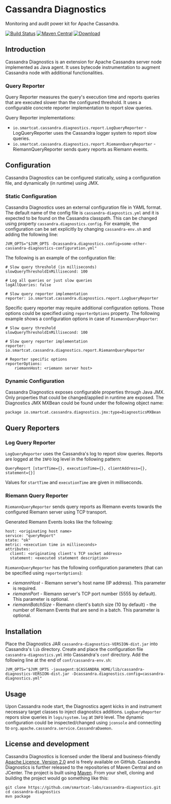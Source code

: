 # Cassandra Diagnostics

Monitoring and audit power kit for Apache Cassandra.

[![Build Status](https://travis-ci.org/smartcat-labs/cassandra-diagnostics.svg?branch=master)](https://travis-ci.org/smartcat-labs/cassandra-diagnostics)
[![Maven Central](https://maven-badges.herokuapp.com/maven-central/io.smartcat/cassandra-diagnostics/badge.svg)](https://maven-badges.herokuapp.com/maven-central/io.smartcat/cassandra-diagnostics)
[![Download](https://api.bintray.com/packages/smartcat-labs/maven/cassandra-diagnostics/images/download.svg) ](https://bintray.com/smartcat-labs/maven/cassandra-diagnostics/_latestVersion)

## Introduction

Cassandra Diagnostics is an extension for Apache Cassandra server node implemented as Java agent. It uses bytecode instrumentation to augment Cassandra node with additional functionalities.

### Query Reporter

Query Reporter measures the query's execution time and reports queries that are executed slower than the configured threshold. It uses a configurable concrete reporter implementation to report slow queries.

Query Reporter implementations:

- `io.smartcat.cassandra.diagnostics.report.LogQueryReporter` - LogQueryReporter uses the Cassandra logger system to report slow queries.
- `io.smartcat.cassandra.diagnostics.report.RiemannQueryReporter` - RiemannQueryReporter sends query reports as Riemann events.
 

## Configuration

Cassandra Diagnostics can be configured statically, using a configuration file, and dynamically (in runtime) using JMX.

### Static Configuration

Cassandra Diagnostics uses an external configuration file in YAML format. The default name of the config file is `cassandra-diagnostics.yml` and it is expected to be found on the Cassandra classpath. This can be changed using property `cassandra.diagnostics.config`.
For example, the configuration can be set explicitly by changing `cassandra-env.sh` and adding the following line:

```
JVM_OPTS="$JVM_OPTS -Dcassandra.diagnostics.config=some-other-cassandra-diagnostics-configuration.yml"
```

The following is an example of the configuration file:

```
# Slow query threshold (in milliseconds)
slowQueryThresholdInMillisecond: 100

# Log all queries or just slow queries
logAllQueries: false

# Slow query reporter implementation
reporter: io.smartcat.cassandra.diagnostics.report.LogQueryReporter
```

Specific query reporter may require additional configuration options. Those options could be specified using `reporterOptions` property. The following example shows a configuration options in case of `RiemannQueryReporter`:

```
# Slow query threshold
slowQueryThresholdInMillisecond: 100

# Slow query reporter implementation
reporter: io.smartcat.cassandra.diagnostics.report.RiemannQueryReporter

# Reporter specific options
reporterOptions:
    riemannHost: <riemann server host>
```

### Dynamic Configuration

Cassandra Diagnostics exposes configurable properties through Java JMX. Only properties that could be changed/applied in runtime are exposed.
The Diagnostics JMX MXBean could be found under the following object name:

```
package io.smartcat.cassandra.diagnostics.jmx:type=DiagnosticsMXBean
```

## Query Reporters

### Log Query Reporter

`LogQueryReporter` uses the Cassandra's log to report slow queries. Reports are logged at the `INFO` log level in the following pattern:

```
QueryReport [startTime={}, executionTime={}, clientAddress={}, statement={}]
```

Values for `startTime` and `executionTime` are given in milliseconds.


### Riemann Query Reporter

`RiemannQueryReporter` sends query reports as Riemann events towards the configured Riemann server using TCP transport.

Generated Riemann Events looks like the following:

```
host: <originating host name>
service: "queryReport"
state: "ok"
metric: <execution time in milliseconds>
attributes:
  client: <originating client's TCP socket address>
  statement: <executed statement description>
```

`RiemannQueryReporter` has the following configuration parameters (that can be specified using `reporterOptions`):

- _riemannHost_ - Riemann server's host name (IP address). This parameter is required.
- _riemannPort_ - Riemann server's TCP port number (5555 by default). This parameter is optional.
- _riemannBatchSize_ - Riemann client's batch size (10 by default) - the number of Riemann Events that are send in a batch. This parameter is optional.

## Installation

Place the Diagnostics JAR `cassandra-diagnostics-VERSION-dist.jar` into Cassandra's `lib` directory.
Create and place the configuration file `cassandra-diagnostics.yml` into Cassandra's `conf` directory.
Add the following line at the end of `conf/cassandra-env.sh`:

```
JVM_OPTS="$JVM_OPTS -javaagent:$CASSANDRA_HOME/lib/cassandra-diagnostics-VERSION-dist.jar -Dcassandra.diagnostics.config=cassandra-diagnostics.yml"
```

## Usage

Upon Cassandra node start, the Diagnostics agent kicks in and instrument necessary target classes to inject diagnostics additions.
`LogQueryReporter` repors slow queries in `logs/system.log` at `INFO` level.
The dynamic configuration could be inspected/changed using `jconsole` and connecting to `org.apache.cassandra.service.CassandraDaemon`.

## License and development

Cassandra Diagnostics is licensed under the liberal and business-friendly [Apache Licence, Version 2.0](http://www.apache.org/licenses/LICENSE-2.0.html) and is freely available on GitHub. Cassandra Diagnostics is further released to the repositories of Maven Central and on JCenter. The project is built using [Maven](http://maven.apache.org/). From your shell, cloning and building the project would go something like this:

```
git clone https://github.com/smartcat-labs/cassandra-diagnostics.git
cd cassandra-diagnostics
mvn package
```
